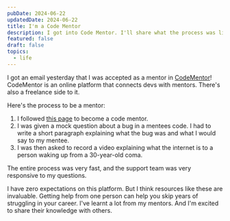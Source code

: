 ```yaml
---
pubDate: 2024-06-22
updatedDate: 2024-06-22
title: I'm a Code Mentor
description: I got into Code Mentor. I'll share what the process was like.
featured: false
draft: false
topics:
  - life
---
```

I got an email yesterday that I was accepted as a mentor in [CodeMentor](https://www.codementor.io/)! CodeMentor is an online platform that connects devs with mentors. There's also a freelance side to it. 

Here's the process to be a mentor:

1. I followed [this page](https://www.codementor.io/mentor/apply) to become a code mentor.
2. I was given a mock question about a bug in a mentees code. I had to write a short paragraph explaining what the bug was and what I would say to my mentee.
3. I was then asked to record a video explaining what the internet is to a person waking up from a 30-year-old coma.

The entire process was very fast, and the support team was very responsive to my questions. 

I have zero expectations on this platform. But I think resources like these are invaluable. Getting help from one person can help you skip years of struggling in your career. I've learnt a lot from my mentors. And I'm excited to share their knowledge with others.